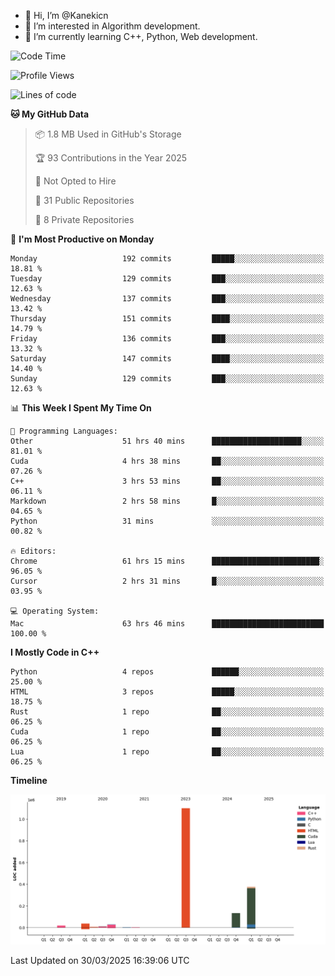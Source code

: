 - 👋 Hi, I’m @Kanekicn
- 👀 I’m interested in Algorithm development.
- 🌱 I’m currently learning C++, Python, Web development.

<!---
cotecsz/cotecsz is a ✨ special ✨ repository because its `README.md` (this file) appears on your GitHub profile.
You can click the Preview link to take a look at your changes.
--->

<!--START_SECTION:waka-->
![Code Time](http://img.shields.io/badge/Code%20Time-3%2C069%20hrs%2047%20mins-blue)

![Profile Views](http://img.shields.io/badge/Profile%20Views-0-blue)

![Lines of code](https://img.shields.io/badge/From%20Hello%20World%20I%27ve%20Written-1.7%20million%20lines%20of%20code-blue)

**🐱 My GitHub Data** 

> 📦 1.8 MB Used in GitHub's Storage 
 > 
> 🏆 93 Contributions in the Year 2025
 > 
> 🚫 Not Opted to Hire
 > 
> 📜 31 Public Repositories 
 > 
> 🔑 8 Private Repositories 
 > 
📅 **I'm Most Productive on Monday** 

```text
Monday                   192 commits         █████░░░░░░░░░░░░░░░░░░░░   18.81 % 
Tuesday                  129 commits         ███░░░░░░░░░░░░░░░░░░░░░░   12.63 % 
Wednesday                137 commits         ███░░░░░░░░░░░░░░░░░░░░░░   13.42 % 
Thursday                 151 commits         ████░░░░░░░░░░░░░░░░░░░░░   14.79 % 
Friday                   136 commits         ███░░░░░░░░░░░░░░░░░░░░░░   13.32 % 
Saturday                 147 commits         ████░░░░░░░░░░░░░░░░░░░░░   14.40 % 
Sunday                   129 commits         ███░░░░░░░░░░░░░░░░░░░░░░   12.63 % 
```


📊 **This Week I Spent My Time On** 

```text
💬 Programming Languages: 
Other                    51 hrs 40 mins      ████████████████████░░░░░   81.01 % 
Cuda                     4 hrs 38 mins       ██░░░░░░░░░░░░░░░░░░░░░░░   07.26 % 
C++                      3 hrs 53 mins       ██░░░░░░░░░░░░░░░░░░░░░░░   06.11 % 
Markdown                 2 hrs 58 mins       █░░░░░░░░░░░░░░░░░░░░░░░░   04.65 % 
Python                   31 mins             ░░░░░░░░░░░░░░░░░░░░░░░░░   00.82 % 

🔥 Editors: 
Chrome                   61 hrs 15 mins      ████████████████████████░   96.05 % 
Cursor                   2 hrs 31 mins       █░░░░░░░░░░░░░░░░░░░░░░░░   03.95 % 

💻 Operating System: 
Mac                      63 hrs 46 mins      █████████████████████████   100.00 % 
```

**I Mostly Code in C++** 

```text
Python                   4 repos             ██████░░░░░░░░░░░░░░░░░░░   25.00 % 
HTML                     3 repos             █████░░░░░░░░░░░░░░░░░░░░   18.75 % 
Rust                     1 repo              ██░░░░░░░░░░░░░░░░░░░░░░░   06.25 % 
Cuda                     1 repo              ██░░░░░░░░░░░░░░░░░░░░░░░   06.25 % 
Lua                      1 repo              ██░░░░░░░░░░░░░░░░░░░░░░░   06.25 % 
```



**Timeline**

![Lines of Code chart](https://raw.githubusercontent.com/Kanekicn/Kanekicn/master/assets/bar_graph.png)


 Last Updated on 30/03/2025 16:39:06 UTC
<!--END_SECTION:waka-->
